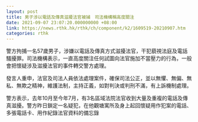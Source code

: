 ```yaml
---
layout: post
title: 男子涉以電話及傳真滋擾法官被捕　司法機構稱高度關注
date: 2021-09-07 23:07:20.000000000 +08:00
link: https://news.rthk.hk/rthk/ch/component/k2/1609519-20210907.htm
categories: rthk
---
```


警方拘捕一名57歲男子，涉嫌以電話及傳真方式滋擾法官，干犯藐視法庭及電話騷擾罪。司法機構表示，一直高度關注任何試圖向法官施加不當壓力的行為，一般會把懷疑涉及滋擾法官的事件轉交警方處理。

發言人重申，法官及司法人員依法處理案件，確保司法公正，並以無懼、無偏、無私、無欺之精神，維護法制，主持正義，如對判決或判刑不滿，有上訴機制處理。

警方表示，去年10月至今年7月，有3名區域法院法官收到大量及重複的電話及傳真滋擾。警方昨日鎖定一名疑犯，在他觀塘寓所及身上起回懷疑用作犯案的電話、多張電話卡、用作紀錄法官資料的備忘錄
